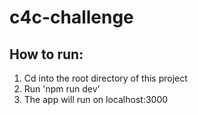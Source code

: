 # c4c-challenge

## How to run:
1. Cd into the root directory of this project
2. Run 'npm run dev'
3. The app will run on localhost:3000
